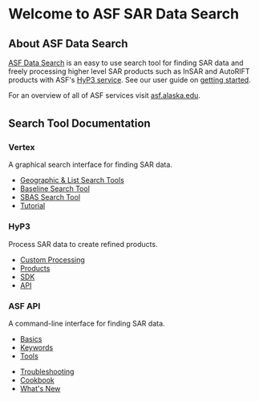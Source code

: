 # Welcome to ASF SAR Data Search

## About ASF Data Search

[ASF Data Search](https://asf.alaska.edu/) is an easy to use search tool for finding SAR data and freely processing higher level SAR products such as InSAR and AutoRIFT products with ASF's [HyP3 service](https://hyp3-docs.asf.alaska.edu). See our user guide on [getting started](vertex/manual.md).

For an overview of all of ASF services visit [asf.alaska.edu](https://asf.alaska.edu).

<div class="documentation-block">
<h2 class="text-center documentation-header" style="margin-top: 35px; margin-bottom: 25px;">Search Tool Documentation</h2>

<div class="row">
  <div class="row-container">
    <div class="card">
      <div class="card-body">
        <h3 class="card-title text-center">Vertex</h3>
        <p class="card-description">A graphical search interface for finding SAR data.</p>
        <ul class="doc-links">
          <li><a href="vertex/manual/">Geographic & List Search Tools</a></li>
          <li><a href="vertex/baseline/">Baseline Search Tool</a></li>
          <li><a href="vertex/sbas/">SBAS Search Tool</a></li>
          <li><a href="https://www.youtube.com/playlist?list=PLXluIEvp5ZzIWd0yNy-ANfdwWjCD1hInA">Tutorial</a></li>
        </ul>
      </div>
    </div>
  </div>
  <div class="row-container">
    <div class="card">
      <div class="card-body">
        <h3 class="card-title text-center">HyP3</h3>
        <p class="card-description">Process SAR data to create refined products.</p>
        <ul class="doc-links">
          <li><a href="https://hyp3-docs.asf.alaska.edu">Custom Processing</a></li>
          <li><a href="https://hyp3-docs.asf.alaska.edu/products/">Products</a></li>
          <li><a href="https://hyp3-docs.asf.alaska.edu/using/sdk/">SDK</a></li>
          <li><a href="https://hyp3-docs.asf.alaska.edu/using/api/">API</a></li>
        </ul>
      </div>
    </div>
  </div>
</div>

<div class="row">
  <div class="full-row-container">
    <div class="card">
      <div class="card-body">
        <h3 class="card-title text-center">ASF API</h3>
        <p class="card-description">A command-line interface for finding SAR data.</p>
        <div class="split-list">
          <ul class='doc-links'>
            <li><a href="api/basics/">Basics</a></li>
            <li><a href="api/keywords/">Keywords</a></li>
            <li><a href="api/tools/">Tools</a> </li>
          </ul>
          <ul>
            <li><a href="api/troubleshooting/">Troubleshooting</a></li>
            <li><a href="api/cookbook/">Cookbook</a></li>
            <li><a href="api/changelog/">What's New</a></li>
          </ul>
        <div>
      </div>
    </div>
  </div>
</div>
</div>
